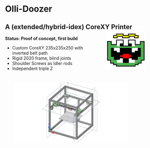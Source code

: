 # Olli-Doozer
## A (extended/hybrid-idex) CoreXY Printer <img align="right" style="padding: 0 2em 2em 2em" width=128 src="docs/olli-logo.svg" />

__Status: Proof of concept, first build__

- Custom CoreXY 235x235x250 with inverted belt path
- Rigid 2020 frame, blind joints
- Shoulder Screws as Idler rods
- Independent triple Z

<img style="padding: 0 2em 2em 2em; max-width:75%" src="docs/doozer-corexy.png" />

